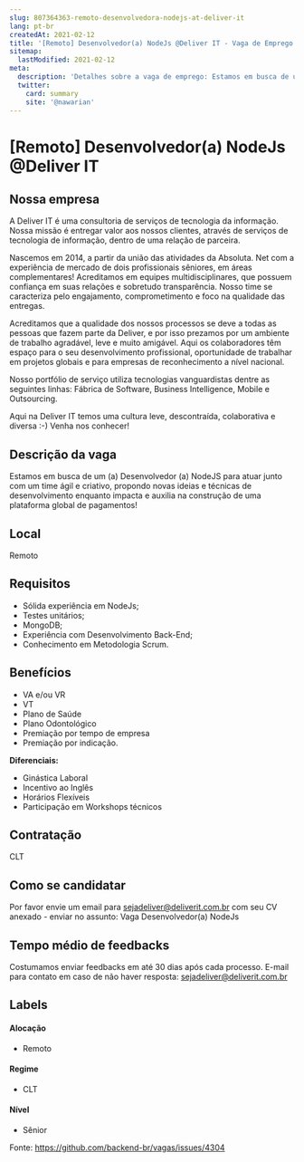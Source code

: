 ```yaml
---
slug: 807364363-remoto-desenvolvedora-nodejs-at-deliver-it
lang: pt-br
createdAt: 2021-02-12
title: '[Remoto] Desenvolvedor(a) NodeJs @Deliver IT - Vaga de Emprego'
sitemap:
  lastModified: 2021-02-12
meta:
  description: 'Detalhes sobre a vaga de emprego: Estamos em busca de um (a) Desenvolvedor (a) NodeJS para atuar junto com um time ágil e criativo, propondo novas ideias e técnicas de desenvolvimento enquanto impacta e auxilia na construção de uma plataforma global de pagamentos!'
  twitter:
    card: summary
    site: '@nawarian'
---
```


# [Remoto] Desenvolvedor(a) NodeJs @Deliver IT

## Nossa empresa

A Deliver IT é uma consultoria de serviços de tecnologia da informação. Nossa missão é entregar valor aos nossos clientes, através de serviços de tecnologia de informação, dentro de uma relação de parceira.

Nascemos em 2014, a partir da união das atividades da Absoluta. Net com a experiência de mercado de dois profissionais sêniores, em áreas complementares! Acreditamos em equipes multidisciplinares, que possuem confiança em suas relações e sobretudo transparência. Nosso time se caracteriza pelo engajamento, comprometimento e foco na qualidade das entregas.

Acreditamos que a qualidade dos nossos processos se deve a todas as pessoas que fazem parte da Deliver, e por isso prezamos por um ambiente de trabalho agradável, leve e muito amigável. Aqui os colaboradores têm espaço para o seu desenvolvimento profissional, oportunidade de trabalhar em projetos globais e para empresas de reconhecimento a nível nacional.

Nosso portfólio de serviço utiliza tecnologias vanguardistas dentre as seguintes linhas: Fábrica de Software, Business Intelligence, Mobile e Outsourcing.

Aqui na Deliver IT temos uma cultura leve, descontraída, colaborativa e diversa :-) Venha nos conhecer!

## Descrição da vaga

Estamos em busca de um (a) Desenvolvedor (a) NodeJS para atuar junto com um time ágil e criativo, propondo novas ideias e técnicas de desenvolvimento enquanto impacta e auxilia na construção de uma plataforma global de pagamentos!

## Local

Remoto

## Requisitos

* Sólida experiência em NodeJs;
* Testes unitários;
* MongoDB;
* Experiência com Desenvolvimento Back-End;
* Conhecimento em Metodologia Scrum.

## Benefícios

* VA e/ou VR
* VT
* Plano de Saúde
* Plano Odontológico
* Premiação por tempo de empresa
* Premiação por indicação.

**Diferenciais:**

* Ginástica Laboral
* Incentivo ao Inglês
* Horários Flexíveis
* Participação em Workshops técnicos

## Contratação

CLT

## Como se candidatar

Por favor envie um email para sejadeliver@deliverit.com.br com seu CV anexado - enviar no assunto: Vaga Desenvolvedor(a) NodeJs

## Tempo médio de feedbacks

Costumamos enviar feedbacks em até 30 dias após cada processo.
E-mail para contato em caso de não haver resposta: sejadeliver@deliverit.com.br

## Labels
<!-- retire os labels que não fazem sentido à vaga -->

#### Alocação
- Remoto

#### Regime
- CLT

#### Nível
- Sênior




Fonte: https://github.com/backend-br/vagas/issues/4304